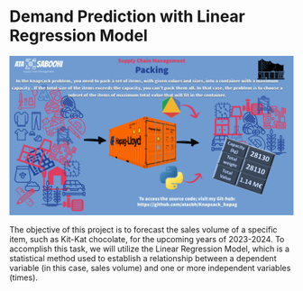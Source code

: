 # Demand Prediction with Linear Regression Model

![Alt text](https://github.com/atasbh/Knapsack_hapag/blob/main/Multiple%20Knapsacks%20Problem-1.png)

The objective of this project is to forecast the sales volume of a specific item, such as Kit-Kat chocolate, for the upcoming years of 2023-2024. To accomplish this task, we will utilize the Linear Regression Model, which is a statistical method used to establish a relationship between a dependent variable (in this case, sales volume) and one or more independent variables (times).
